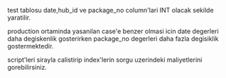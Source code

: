 test tablosu date,hub_id ve package_no column'lari INT olacak sekilde yaratilir.

production ortaminda yasanilan case'e benzer olmasi icin date degerleri daha degiskenlik gosterirken package_no degerleri daha fazla degisiklik gostermektedir.

script'leri sirayla calistirip index'lerin sorgu uzerindeki maliyetlerini gorebilirsiniz.